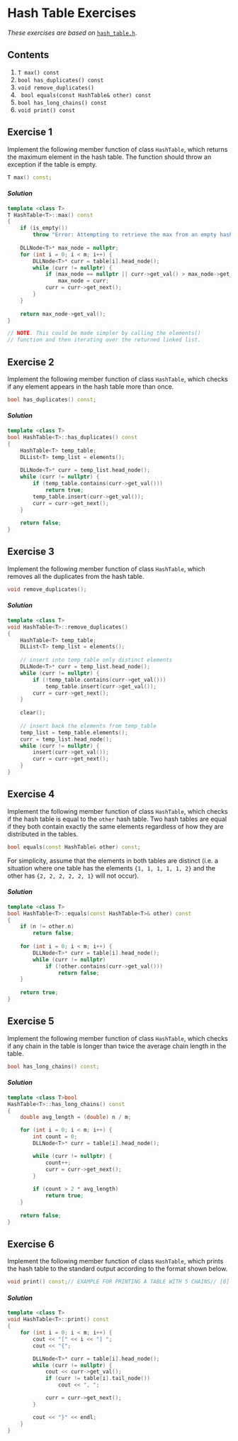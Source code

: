 Hash Table Exercises
=====================

*These exercises are based on* [`hash_table.h`](../code/hash_table.h).

## Contents

1. `T max() const`  
2. `bool has_duplicates() const`
3. `void remove_duplicates()`
4. ` bool equals(const HashTable& other) const` 
5. `bool has_long_chains() const`
6. `void print() const`



Exercise 1
----------

Implement the following member function of class `HashTable`, which returns the maximum element in the hash table. The function should throw an exception if the table is empty.

```cpp
T max() const;
```

#### *Solution*

```cpp
template <class T>
T HashTable<T>::max() const 
{
    if (is_empty())
        throw "Error: Attempting to retrieve the max from an empty hash table."
  
    DLLNode<T>* max_node = nullptr;
    for (int i = 0; i < m; i++) {
        DLLNode<T>* curr = table[i].head_node();
        while (curr != nullptr) {
            if (max_node == nullptr || curr->get_val() > max_node->get_val())
                max_node = curr;
            curr = curr->get_next();
        }
    }
  
    return max_node->get_val();
}

// NOTE. This could be made simpler by calling the elements() 
// function and then iterating over the returned linked list.
```



Exercise 2
----------

Implement the following member function of class `HashTable`, which checks if any element appears in the hash table more than once.

```cpp
bool has_duplicates() const;
```

#### *Solution*

```cpp
template <class T>
bool HashTable<T>::has_duplicates() const
{
    HashTable<T> temp_table;
    DLList<T> temp_list = elements();
  
    DLLNode<T>* curr = temp_list.head_node();
    while (curr != nullptr) {
        if (temp_table.contains(curr->get_val()))
            return true;
        temp_table.insert(curr->get_val());
        curr = curr->get_next();
    }
  
    return false;
}
```



Exercise 3
----------

Implement the following member function of class `HashTable`, which removes all the duplicates from the hash table.

```cpp
void remove_duplicates();
```

#### *Solution*

```cpp
template <class T>
void HashTable<T>::remove_duplicates()
{
    HashTable<T> temp_table;
    DLList<T> temp_list = elements();
  
    // insert into temp_table only distinct elements
    DLLNode<T>* curr = temp_list.head_node();
    while (curr != nullptr) {
        if (!temp_table.contains(curr->get_val()))
            temp_table.insert(curr->get_val());
        curr = curr->get_next();
    }
  
    clear();
  
    // insert back the elements from temp_table
    temp_list = temp_table.elements();
    curr = temp_list.head_node(); 
    while (curr != nullptr) {
        insert(curr->get_val());
        curr = curr->get_next();
    }
}
```



Exercise 4
----------

Implement the following member function of class `HashTable`, which checks if the hash table is equal to the `other` hash table. Two hash tables are equal if they both contain exactly the same elements regardless of how they are distributed in the tables.

```cpp
bool equals(const HashTable& other) const;
```

For simplicity, assume that the elements in both tables are distinct (i.e. a situation where one table has the elements `{1, 1, 1, 1, 1, 2}` and the other has `{2, 2, 2, 2, 2, 1}` will not occur).

#### *Solution*

```cpp
template <class T>
bool HashTable<T>::equals(const HashTable<T>& other) const
{
    if (n != other.n)
        return false;
  
    for (int i = 0; i < m; i++) {
        DLLNode<T>* curr = table[i].head_node();
        while (curr != nullptr)
            if (!other.contains(curr->get_val()))
                return false;
    }
  
    return true;
}
```



Exercise 5
----------

Implement the following member function of class `HashTable`, which checks if any chain in the table is longer than twice the average chain length in the table.

```cpp
bool has_long_chains() const;
```

#### *Solution*

```cpp
template <class T>bool 
HashTable<T>::has_long_chains() const
{  
    double avg_length = (double) n / m;

    for (int i = 0; i < m; i++) {
        int count = 0;
        DLLNode<T>* curr = table[i].head_node();

        while (curr != nullptr) {
            count++;
            curr = curr->get_next();
        }
        
        if (count > 2 * avg_length)
            return true;
    }
    
    return false;
}
```



Exercise 6
----------

Implement the following member function of class `HashTable`, which prints the hash table to the standard output according to the format shown below.

```cpp
void print() const;// EXAMPLE FOR PRINTING A TABLE WITH 5 CHAINS// [0] {20, 10, 40}// [1] {11}// [2] {2, 12, 7, 2, 2, 27}// [3] {}// [4] {9, 19}
```

#### *Solution*

```cpp
template <class T>
void HashTable<T>::print() const
{ 
    for (int i = 0; i < m; i++) {
        cout << "[" << i << "] ";
        cout << "{";

        DLLNode<T>* curr = table[i].head_node();
        while (curr != nullptr) {
            cout << curr->get_val();
            if (curr != table[i].tail_node())
                cout << ", ";      

            curr = curr->get_next();
        }

        cout << "}" << endl;
    }
}
```
